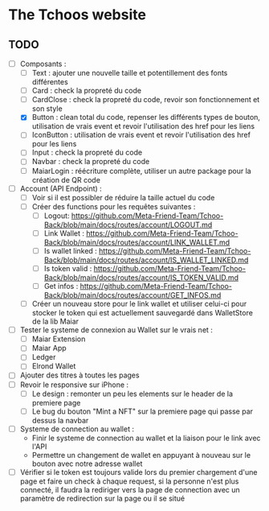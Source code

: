 # The Tchoos website

## TODO
- [ ] Composants : 
    - [ ] Text : ajouter une nouvelle taille et potentillement des fonts différentes
    - [ ] Card : check la propreté du code
    - [ ] CardClose : check la propreté du code, revoir son fonctionnement et son style
    - [x] Button : clean total du code, repenser les différents types de bouton, utilisation de vrais event et revoir l'utilisation des href pour les liens
    - [ ] IconButton : utilisation de vrais event et revoir l'utilisation des href pour les liens
    - [ ] Input : check la propreté du code
    - [ ] Navbar : check la propreté du code
    - [ ] MaiarLogin : réécriture complète, utiliser un autre package pour la création de QR code
- [ ] Account (API Endpoint) :
    - [ ] Voir si il est possibler de réduire la taille actuel du code
    - [ ] Créer des functions pour les requêtes suivantes : 
        - [ ] Logout: https://github.com/Meta-Friend-Team/Tchoo-Back/blob/main/docs/routes/account/LOGOUT.md
        - [ ] Link Wallet : https://github.com/Meta-Friend-Team/Tchoo-Back/blob/main/docs/routes/account/LINK_WALLET.md
        - [ ] Is wallet linked : https://github.com/Meta-Friend-Team/Tchoo-Back/blob/main/docs/routes/account/IS_WALLET_LINKED.md
        - [ ] Is token valid : https://github.com/Meta-Friend-Team/Tchoo-Back/blob/main/docs/routes/account/IS_TOKEN_VALID.md
        - [ ] Get infos : https://github.com/Meta-Friend-Team/Tchoo-Back/blob/main/docs/routes/account/GET_INFOS.md
    - [ ] Créer un nouveau store pour le link wallet et utiliser celui-ci pour stocker le token qui est actuellement sauvegardé dans WalletStore de la lib Maiar
- [ ] Tester le systeme de connexion au Wallet sur le vrais net :
    - [ ] Maiar Extension
    - [ ] Maiar App
    - [ ] Ledger
    - [ ] Elrond Wallet
- [ ] Ajouter des titres à toutes les pages
- [ ] Revoir le responsive sur iPhone :
    - [ ] Le design : remonter un peu les elements sur le header de la premiere page
    - [ ] Le bug du bouton "Mint a NFT" sur la premiere page qui passe par dessus la navbar
- [ ] Systeme de connection au wallet :
    - Finir le systeme de connection au wallet et la liaison pour le link avec l'API
    - Permettre un changement de wallet en appuyant à nouveau sur le bouton avec notre adresse wallet
- [ ] Vérifier si le token est toujours valide lors du premier chargement d'une page et faire un check à chaque request, si la personne n'est plus connecté, il faudra la rediriger vers la page de connection avec un paramètre de redirection sur la page ou il se situé